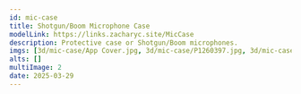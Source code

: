```yaml
---
id: mic-case
title: Shotgun/Boom Microphone Case
modelLink: https://links.zacharyc.site/MicCase
description: Protective case or Shotgun/Boom microphones.
imgs: [3d/mic-case/App Cover.jpg, 3d/mic-case/P1260397.jpg, 3d/mic-case/P1260388.jpg]
alts: []
multiImage: 2
date: 2025-03-29
---
```

